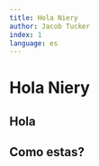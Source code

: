 ```yaml
---
title: Hola Niery
author: Jacob Tucker
index: 1
language: es
---
```


# Hola Niery

## Hola

## Como estas?
